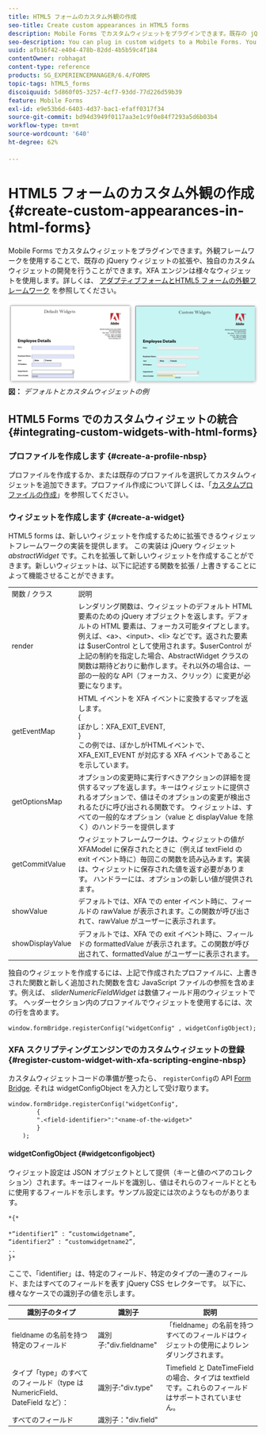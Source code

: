 ```yaml
---
title: HTML5 フォームのカスタム外観の作成
seo-title: Create custom appearances in HTML5 forms
description: Mobile Forms でカスタムウィジェットをプラグインできます。既存の jQuery ウィジェットを拡張するか、独自のカスタムウィジェットを開発できます。
seo-description: You can plug in custom widgets to a Mobile Forms. You can extend existing jQuery Widgets or develop your own custom widgets.
uuid: afb16f42-e404-478b-82dd-4b5b59c4f184
contentOwner: robhagat
content-type: reference
products: SG_EXPERIENCEMANAGER/6.4/FORMS
topic-tags: hTML5_forms
discoiquuid: 5d860f05-3257-4cf7-93dd-77d226d59b39
feature: Mobile Forms
exl-id: e9e53b6d-6403-4d37-bac1-efaff0317f34
source-git-commit: bd94d3949f0117aa3e1c9f0e84f7293a5d6b03b4
workflow-type: tm+mt
source-wordcount: '640'
ht-degree: 62%

---
```


# HTML5 フォームのカスタム外観の作成 {#create-custom-appearances-in-html-forms}

Mobile Forms でカスタムウィジェットをプラグインできます。外観フレームワークを使用することで、既存の jQuery ウィジェットの拡張や、独自のカスタムウィジェットの開発を行うことができます。XFA エンジンは様々なウィジェットを使用します。詳しくは、 [アダプティブフォームとHTML5 フォームの外観フレームワーク](/help/forms/using/introduction-widgets.md) を参照してください。

![デフォルトとカスタムウィジェットの例](assets/custom-widgets.jpg)
**図：** *デフォルトとカスタムウィジェットの例*

## HTML5 Forms でのカスタムウィジェットの統合 {#integrating-custom-widgets-with-html-forms}

### プロファイルを作成します {#create-a-profile-nbsp}

プロファイルを作成するか、または既存のプロファイルを選択してカスタムウィジェットを追加できます。プロファイル作成について詳しくは、「[カスタムプロファイルの作成](/help/forms/using/custom-profile.md)」を参照してください。

### ウィジェットを作成します {#create-a-widget}

HTML5 forms は、新しいウィジェットを作成するために拡張できるウィジェットフレームワークの実装を提供します。 この実装は jQuery ウィジェット *abstractWidget* です。これを拡張して新しいウィジェットを作成することができます。新しいウィジェットは、以下に記述する関数を拡張 / 上書きすることによって機能させることができます。

<table> 
 <tbody> 
  <tr> 
   <td>関数 / クラス</td> 
   <td>説明</td> 
  </tr> 
  <tr> 
   <td>render</td> 
   <td>レンダリング関数は、ウィジェットのデフォルト HTML 要素のための jQuery オブジェクトを返します。デフォルトの HTML 要素は、フォーカス可能タイプとします。例えば、&lt;a&gt;、&lt;input&gt;、&lt;li&gt; などです。返された要素は $userControl として使用されます。$userControl が上記の制約を指定した場合、AbstractWidget クラスの関数は期待どおりに動作します。それ以外の場合は、一部の一般的な API（フォーカス、クリック）に変更が必要になります。 </td> 
  </tr> 
  <tr> 
   <td>getEventMap</td> 
   <td>HTML イベントを XFA イベントに変換するマップを返します。<br /> {<br /> ぼかし：XFA_EXIT_EVENT,<br /> }<br /> この例では、ぼかしがHTMLイベントで、XFA_EXIT_EVENT が対応する XFA イベントであることを示しています。 </td> 
  </tr> 
  <tr> 
   <td>getOptionsMap</td> 
   <td>オプションの変更時に実行すべきアクションの詳細を提供するマップを返します。キーはウィジェットに提供されるオプションで、値はそのオプションの変更が検出されるたびに呼び出される関数です。 ウィジェットは、すべての一般的なオプション（value と displayValue を除く）のハンドラーを提供します</td> 
  </tr> 
  <tr> 
   <td>getCommitValue</td> 
   <td>ウィジェットフレームワークは、ウィジェットの値が XFAModel に保存されたときに（例えば textField の exit イベント時に）毎回この関数を読み込みます。実装は、ウィジェットに保存された値を返す必要があります。 ハンドラーには、オプションの新しい値が提供されます。</td> 
  </tr> 
  <tr> 
   <td>showValue</td> 
   <td>デフォルトでは、XFA での enter イベント時に、フィールドの rawValue が表示されます。この関数が呼び出されて、rawValue がユーザーに表示されます。 </td> 
  </tr> 
  <tr> 
   <td>showDisplayValue</td> 
   <td>デフォルトでは、XFA での exit イベント時に、フィールドの formattedValue が表示されます。この関数が呼び出されて、formattedValue がユーザーに表示されます。 </td> 
  </tr> 
 </tbody> 
</table>

独自のウィジェットを作成するには、上記で作成されたプロファイルに、上書きされた関数と新しく追加された関数を含む JavaScript ファイルの参照を含めます。例えば、 *sliderNumericFieldWidget* は数値フィールド用のウィジェットです。 ヘッダーセクション内のプロファイルでウィジェットを使用するには、次の行を含めます。

```
window.formBridge.registerConfig("widgetConfig" , widgetConfigObject);
```

### XFA スクリプティングエンジンでのカスタムウィジェットの登録 {#register-custom-widget-with-xfa-scripting-engine-nbsp}

カスタムウィジェットコードの準備が整ったら、 `registerConfig`の API [Form Bridge](/help/forms/using/form-bridge-apis.md). それは widgetConfigObject を入力として受け取ります。

```
window.formBridge.registerConfig("widgetConfig",
        {
        ".<field-identifier>":"<name-of-the-widget>"
        }
    );
```

#### widgetConfigObject {#widgetconfigobject}

ウィジェット設定は JSON オブジェクトとして提供（キーと値のペアのコレクション）されます。キーはフィールドを識別し、値はそれらのフィールドとともに使用するフィールドを示します。サンプル設定には次のようなものがあります。

```
*{*

*“identifier1” : “customwidgetname”,  
“identifier2” : “customwidgetname2”,  
..  
}*
```

ここで、「identifier」は、特定のフィールド、特定のタイプの一連のフィールド、またはすべてのフィールドを表す jQuery CSS セレクターです。 以下に、様々なケースでの識別子の値を示します。

| 識別子のタイプ | 識別子 | 説明 |
|---|---|---|
| fieldname の名前を持つ特定のフィールド | 識別子:&quot;div.fieldname&quot; | 「fieldname」の名前を持つすべてのフィールドはウィジェットの使用によりレンダリングされます。 |
| タイプ「type」のすべてのフィールド（type は NumericField、DateField など）： | 識別子:&quot;div.type&quot; | Timefield と DateTimeField の場合、タイプは textfield です。これらのフィールドはサポートされていません。 |
| すべてのフィールド | 識別子：&quot;div.field&quot; |  |
